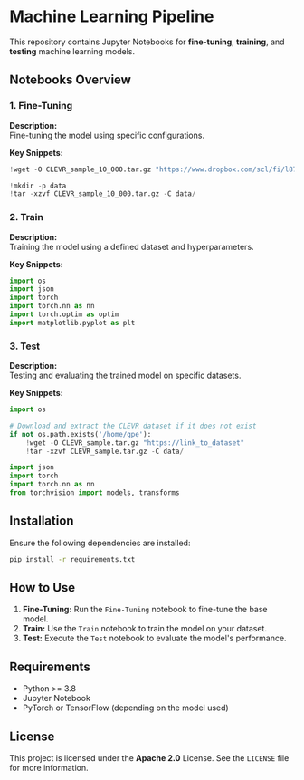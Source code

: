 # Machine Learning Pipeline

This repository contains Jupyter Notebooks for **fine-tuning**, **training**, and **testing** machine learning models.

## Notebooks Overview

### 1. Fine-Tuning
**Description:**  
Fine-tuning the model using specific configurations.

**Key Snippets:**  
```python
!wget -O CLEVR_sample_10_000.tar.gz "https://www.dropbox.com/scl/fi/l87paducv9fmmkiymjfaw/CLEVR_samp"
```
```python
!mkdir -p data
!tar -xzvf CLEVR_sample_10_000.tar.gz -C data/
```

### 2. Train
**Description:**  
Training the model using a defined dataset and hyperparameters.

**Key Snippets:**  
```python
import os
import json
import torch
import torch.nn as nn
import torch.optim as optim
import matplotlib.pyplot as plt
```

### 3. Test
**Description:**  
Testing and evaluating the trained model on specific datasets.

**Key Snippets:**  
```python
import os

# Download and extract the CLEVR dataset if it does not exist
if not os.path.exists('/home/gpe'):
    !wget -O CLEVR_sample.tar.gz "https://link_to_dataset"
    !tar -xzvf CLEVR_sample.tar.gz -C data/
```
```python
import json
import torch
import torch.nn as nn
from torchvision import models, transforms
```

## Installation

Ensure the following dependencies are installed:
```bash
pip install -r requirements.txt
```

## How to Use

1. **Fine-Tuning:** Run the `Fine-Tuning` notebook to fine-tune the base model.
2. **Train:** Use the `Train` notebook to train the model on your dataset.
3. **Test:** Execute the `Test` notebook to evaluate the model's performance.

## Requirements

- Python >= 3.8
- Jupyter Notebook
- PyTorch or TensorFlow (depending on the model used)

## License

This project is licensed under the **Apache 2.0** License. See the `LICENSE` file for more information.
